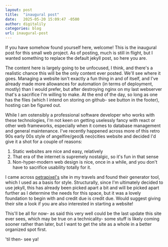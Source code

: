 ```yaml
---
layout: post
title:  "inaugural post"
date:   2025-05-20 15:09:47 -0500
author: digitalily
categories: blog
url: inaugural-post
---
```


If you have somehow found yourself here, welcome!
This is the inaugural post for this small web project. As of posting, much is still in flight, but I wanted something to replace the default jekyll post, so here you are.

The content here is largely going to be unfocused, I think, and there's a realistic chance this will be the only content ever posted. We'll see where it goes.
Managing a website isn't exactly a fun thing in and of itself, and I've already made more allowances for automation (in terms of deployment, mostly) than I would prefer, but after destroying nginx on my last webserver that's a sacrifice I'm willing to make. At the end of the day, so long as one has the files (which I intend on storing on github- see button in the footer), hosting can be figured out. 

While I am ostensibly a professional software developer who works with these technologies, I'm not keen on getting uselessly fancy with react or other web frameworks, especially when it comes to database management and general maintenance. I've recently happened across more of this retro 90s early 00s style of angelfire/geo(& neo)cities website and decided I'd give it a shot for a couple of reasons:
1. Static websites are nice and easy, relatively
2. That era of the internet is supremely nostalgic, so it's fun in that sense
3. Non-hyper-modern web design is nice, once in a while, and you don't have to sacrifice usability totally for it.

I came across <a href="https://petrapixel.neocities.org/">petrapixel's</a> site in my travels and found their generator tool, which I used as a basis for style. Structurally, since I'm ultimately decided to use jekyll, this has already been picked apart a bit and will be picked apart further as I determine the needs for this space, but it was a lovely foundation to begin with and credit due is credit due. Would suggest giving their site a look if you are also interested in starting a website!

This'll be all for now- as said this very well could be the last update this site ever sees, which may be true on a technicality- some stuff is likely coming sooner rather than later, but I want to get the site as a whole in a better organized spot first.

'til then- see ya!